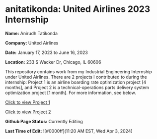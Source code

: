 # anitatikonda: United Airlines 2023 Internship

**Name:** Anirudh Tatikonda

**Company:** United Airlines

**Date:** January 17, 2023 to June 16, 2023

**Location:** 233 S Wacker Dr, Chicago, IL 60606

This repository contains work from my Industrial Engineering Internship under United Airlines. There are 2 projects I contributed to during the internship: Project 1 is an airline boarding rate optimization project \[4 months\], and Project 2 is a technical-operations parts delivery system optimization project \[1 month\]. For more information, see below.

[Click to view Project 1](https://github.com/anitatikonda/pages/ltang82/CS4641_Team47/Proposal)

[Click to view Project 2](https://github.gatech.edu/pages/ltang82/CS4641_Team47/Midterm)

**Github Page Status:** Currently Editing

**Last Time of Edit:** ![#0000ff](11:20 AM EST, Wed Apr 3, 2024)
